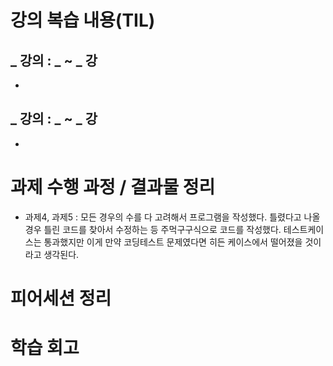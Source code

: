 # 강의 복습 내용(TIL)
## _ 강의 : _ ~ _ 강
- 


## _ 강의 : _ ~ _ 강
-


# 과제 수행 과정 / 결과물 정리
- 과제4, 과제5 : 모든 경우의 수를 다 고려해서 프로그램을 작성했다. 틀렸다고 나올 경우 틀린 코드를 찾아서 수정하는 등 주먹구구식으로 코드를 작성했다. 테스트케이스는 통과했지만 이게 만약 코딩테스트 문제였다면 히든 케이스에서 떨어졌을 것이라고 생각된다.


# 피어세션 정리


# 학습 회고

